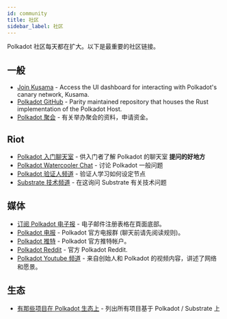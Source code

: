 ```yaml
---
id: community
title: 社区
sidebar_label: 社区
---
```


Polkadot 社区每天都在扩大。以下是最重要的社区链接。

## 一般

- [Join Kusama](https://polkadot.js.org/apps/#/explorer) - Access the UI dashboard for interacting with Polkadot's canary network, Kusama.
- [Polkadot GitHub](https://github.com/paritytech/polkadot/) - Parity maintained repository that houses the Rust implementation of the Polkadot Host.
- [Polkadot 聚会](https://github.com/w3f/Web3-collaboration/blob/master/meetups.md) - 有关举办聚会的资料，申请资金。

## Riot

- [Polkadot 入门聊天室](https://riot.im/app/#/room/#polkadotnoobs:matrix.org) - 供入门者了解 Polkadot 的聊天室 **提问的好地方**
- [Polkadot Watercooler Chat](https://riot.im/app/#/room/#polkadot-watercooler:matrix.org) - 讨论 Polkadot 一般问题
- [Polkadot 验证人频道](https://riot.im/app/#/room/#polkadot-validator-lounge:matrix.org) - 验证人学习如何设定节点
- [Substrate 技术频道](https://riot.im/app/#/room/#substrate-technical:matrix.org) - 在这询问 Substrate 有关技术问题

## 媒体

- [订阅 Polkadot 电子报](https://polkadot.network/#roadmap) - 电子邮件注册表格在頁面底部。
- [Polkadot 电报](https://t.me/polkadotofficial) - Polkadot 官方电报群 (聊天前请先阅读规则)。
- [Polkadot 推特](https://twitter.com/polkadotnetwork) - Polkadot 官方推特帐户。
- [Polkadot Reddit](https://www.reddit.com/r/dot/) - 官方 Polkadot Reddit.
- [Polkadot Youtube 频道](https://www.youtube.com/channel/UCB7PbjuZLEba_znc7mEGNgw) - 来自创始人和 Polkadot 的视频内容，讲述了网络和愿景。

## 生态

- [有那些项目在 Polkadot 生态上](https://forum.web3.foundation/t/teams-building-on-polkadot/67) - 列出所有项目基于 Polkadot / Substrate 上

